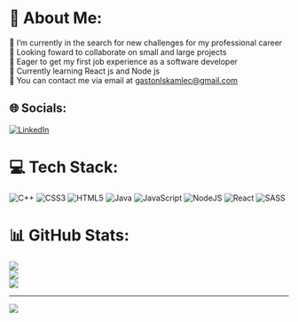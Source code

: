 # 💫 About Me:
🔭 I’m currently in the search for new challenges for my professional career<br>👯 Looking foward to collaborate on small and large projects<br>🤝 Eager to get my first job experience as a software developer<br>🌱 Currently learning React js and Node js<br>💬 You can contact me via email at gastonlskamlec@gmail.com<br>


## 🌐 Socials:
[![LinkedIn](https://img.shields.io/badge/LinkedIn-%230077B5.svg?logo=linkedin&logoColor=white)](https://linkedin.com/in/gaston-skamlec-8bb339201) 

# 💻 Tech Stack:
![C++](https://img.shields.io/badge/c++-%2300599C.svg?style=for-the-badge&logo=c%2B%2B&logoColor=white) ![CSS3](https://img.shields.io/badge/css3-%231572B6.svg?style=for-the-badge&logo=css3&logoColor=white) ![HTML5](https://img.shields.io/badge/html5-%23E34F26.svg?style=for-the-badge&logo=html5&logoColor=white) ![Java](https://img.shields.io/badge/java-%23ED8B00.svg?style=for-the-badge&logo=java&logoColor=white) ![JavaScript](https://img.shields.io/badge/javascript-%23323330.svg?style=for-the-badge&logo=javascript&logoColor=%23F7DF1E) ![NodeJS](https://img.shields.io/badge/node.js-6DA55F?style=for-the-badge&logo=node.js&logoColor=white) ![React](https://img.shields.io/badge/react-%2320232a.svg?style=for-the-badge&logo=react&logoColor=%2361DAFB) ![SASS](https://img.shields.io/badge/SASS-hotpink.svg?style=for-the-badge&logo=SASS&logoColor=white)
# 📊 GitHub Stats:
![](https://github-readme-stats.vercel.app/api?username=GastonSKL&theme=dark&hide_border=false&include_all_commits=false&count_private=false)<br/>
![](https://github-readme-streak-stats.herokuapp.com/?user=GastonSKL&theme=dark&hide_border=false)<br/>
![](https://github-readme-stats.vercel.app/api/top-langs/?username=GastonSKL&theme=dark&hide_border=false&include_all_commits=false&count_private=false&layout=compact)

---
[![](https://visitcount.itsvg.in/api?id=GastonSKL&icon=0&color=0)](https://visitcount.itsvg.in)
